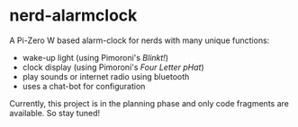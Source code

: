 nerd-alarmclock
===============

A Pi-Zero W based alarm-clock for nerds with many unique functions:

 - wake-up light (using Pimoroni's *Blinkt!*)
 - clock display (using Pimoroni's *Four Letter pHat*)
 - play sounds or internet radio using bluetooth
 - uses a chat-bot for configuration

Currently, this project is in the planning phase and only code fragments
are available. So stay tuned!
